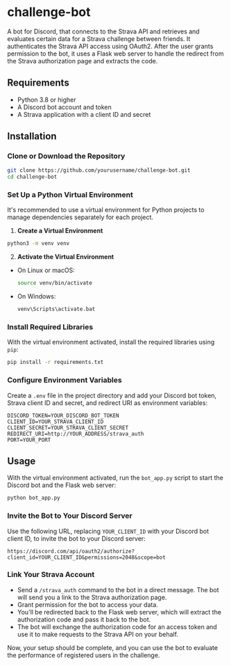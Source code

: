 # challenge-bot

A bot for Discord, that connects to the Strava API and retrieves and evaluates certain data for a Strava challenge between friends. It authenticates the Strava API access using OAuth2. After the user grants permission to the bot, it uses a Flask web server to handle the redirect from the Strava authorization page and extracts the code.

## Requirements

- Python 3.8 or higher
- A Discord bot account and token
- A Strava application with a client ID and secret

## Installation

### Clone or Download the Repository

```bash
git clone https://github.com/yourusername/challenge-bot.git
cd challenge-bot
```

### Set Up a Python Virtual Environment

It's recommended to use a virtual environment for Python projects to manage dependencies separately for each project.

1. **Create a Virtual Environment**

```bash
python3 -m venv venv
```

2. **Activate the Virtual Environment**

- On Linux or macOS:

  ```bash
  source venv/bin/activate
  ```

- On Windows:

  ```cmd
  venv\Scripts\activate.bat
  ```

### Install Required Libraries

With the virtual environment activated, install the required libraries using `pip`:

```bash
pip install -r requirements.txt
```

### Configure Environment Variables

Create a `.env` file in the project directory and add your Discord bot token, Strava client ID and secret, and redirect URI as environment variables:

```plaintext
DISCORD_TOKEN=YOUR_DISCORD_BOT_TOKEN
CLIENT_ID=YOUR_STRAVA_CLIENT_ID
CLIENT_SECRET=YOUR_STRAVA_CLIENT_SECRET
REDIRECT_URI=http://YOUR_ADDRESS/strava_auth
PORT=YOUR_PORT
```

## Usage

With the virtual environment activated, run the `bot_app.py` script to start the Discord bot and the Flask web server:

```bash
python bot_app.py
```

### Invite the Bot to Your Discord Server

Use the following URL, replacing `YOUR_CLIENT_ID` with your Discord bot client ID, to invite the bot to your Discord server:

```url
https://discord.com/api/oauth2/authorize?client_id=YOUR_CLIENT_ID&permissions=2048&scope=bot
```

### Link Your Strava Account

- Send a `/strava_auth` command to the bot in a direct message. The bot will send you a link to the Strava authorization page.
- Grant permission for the bot to access your data.
- You'll be redirected back to the Flask web server, which will extract the authorization code and pass it back to the bot.
- The bot will exchange the authorization code for an access token and use it to make requests to the Strava API on your behalf.

Now, your setup should be complete, and you can use the bot to evaluate the performance of registered users in the challenge.
